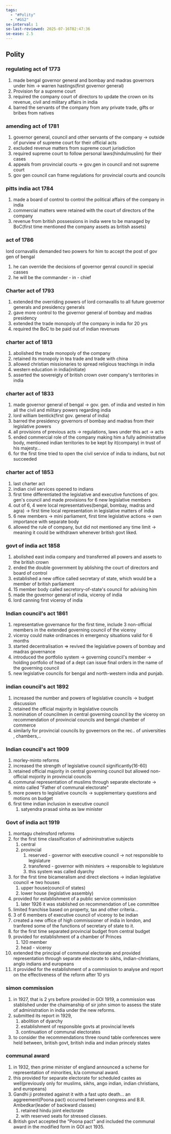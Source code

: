 ```yaml
---
tags:
  - "#Polity"
  - "#GS2"
se-interval: 1
se-last-reviewed: 2025-07-16T02:47:36
se-ease: 2.5
---
```

## Polity
### regulating act of 1773
1. made bengal governor general and bombay and madras governors under him -> warren hastings(first governor general)
2. Provision for a supreme court
3. required the company court of directors to update the crown on its revenue, civil and military affairs in india
4. barred the servants of the company from any private trade, gifts or bribes from natives
### amending act of 1781
1. governor general, council and other servants of the company -> outside of purview of supreme court for their official acts
2. excluded revenue matters from supreme court jurisdiction
3. required supreme court to follow personal laws(hindu/muslim) for their cases
4. appeals from provincial courts -> gov.gen in council and not supreme court
5. gov gen council can frame regulations for provincial courts and councils
### pitts india act 1784
1. made a board of control to control the political affairs of the company in india
2. commercial matters were retained with the court of directors of the company
3. revenue from british possessions in india were to be managed by BoC(first time mentioned the company assets as british assets)
### act of 1786
lord cornavallis demanded two powers for him to accept the post of gov gen of bengal
1. he can override the decisions of governor genral council in special casses
2. he will be the commander - in - chief
### Charter act of 1793
1. extended the overriding powers of lord cornavallis to all future governor generals and presidency generals
2. gave more control to the governor general of bombay and madras presidency
3. extended the trade monopoly of the company in india for 20 yrs
4. required the BoC to be paid out of indian revenues
### charter act of 1813
1. abolished the trade monopoly of the company
2. retained its monopoly in tea trade and trade with china
3. allowed christian missionaries to spread religious teachings in india
4. western education in india(initiate)
5. asserted the sovereigty of british crown over company's territories in india
### charter act of 1833
1. made governor general of bengal -> gov. gen. of india and vested in him all the civil and military powers regarding india
2. lord william bentick(first gov. general of india)
3. barred the presidency governors of bombay and madras from their legislative powers
4. all provisions of previous acts -> regulations, laws under this act -> acts
5. ended commercial role of the company making him a fully administrative body, mentioned indian territories to be kept by it(company) in trust of his majesty...
6. for the first time tried to open the civil service of india to indians, but not succeeded
### charter act of 1853
1. last charter act
2. indian civil services opened to indians
3. first time differentiated the legislative and executive functions of gov. gen's council and made provisions for 6 new legislative members
4. out of 6, 4 were local representatives(bengal, bombay, madras and agra) -> first time local representation in legislative matters of india
5. 6 new members -> mini parliament, first time legislative actions -> own importance with separate body
6. allowed the rule of company, but did not mentioned any time limit -> meaning it could be withdrawn whenever british govt liked.
### govt of india act 1858
1. abolished east india company and transferred all powers and assets to the british crown
2. ended the double government by ablishing the court of directors and board of control
3. established a new office called secretary of state, which would be a member of british parliament
4. 15 member body called secretory-of-state's council for advising him
5. made the governor general of india, viceroy of india
6. lord canning first viceroy of india

### Indian council's act 1861
1. representative governance for the first time, include 3 non-official members in the extended governing council of the viceroy
2. viceroy could make ordinances in emergency situations valid for 6 months
3. started decentralisation => revived the legislative powers of bombay and madras governance
4. introduced the portfolio system -> governing council's member -> holding portfolio of head of a dept can issue final orders in the name of the governing council
5. new legislative councils for bengal and north-western india and punjab.
### indian council's act 1892
1. increased the number and powers of legislative councils -> budget discussion
2. retained the official majority in legislative councils
3. nomination of councilmen in central governing council by the viceroy on recommendation of provincial councils and bengal chamber of commerce
4. similarly for provincial councils by goveernors on the rec.. of universities , chambers,..
### Indian council's act 1909
1. morley-minto reforms
2. increased the strength of legislative council significantly(16-60)
3. retained official majority in central governing council but allowed non-official mojority in provincial councils
4. communal representation of muslims through separate electorate -> minto called "Father of communal electorate"
5. more powers to legislative councils -> supplementary questions and motions on budget
6. first time indian inclusion in executive council
	1. satyendra prasad sinha as law minister
### Govt of india act 1919
1. montagu chelmsford reforms
2. for the first time classification of admininstrative subjects 
	1. central 
	2. provincial 
		1. reserved - governor with executive council -> not responsible to legislature
		2. transfered - governor with ministers -> responsible to legislature
		3. this system was called dyarchy
3. for the first time bicameralism and direct elections -> indian legislative council => two houses
	1. upper house(council of states)
	2. lower house (legislative assembly)
4. provided for establishment of a public service commission
	1. later 1926 it was stablished on recommendation of Lee committee
5. limited franchise based on property, tax and other criteria...
6. 3 of 6 members of executive council of viceroy to be indian
7. created a new office of high commissioner of india in london, and tranfered some of the functions of secretary of state to it.
8. for the first time separated provincial budget from central budget
9. provided for establishment of a chamber of Princes
	1. 120 member
	2. head - viceroy
10. extended the principal of communal electorate and provided representation through separate electorate to sikhs, indian-christians, anglo indians and europeans
11. it provided for the establishment of a commission to analyse and report on the effectiveness of the reform after 10 yrs
### simon commission
1. in 1927, that is 2 yrs before provided in GOI 1919, a commission was stablished under the chaimanship of sir john simon to assess the state of administration in india under the new reforms.
2. submitted its report in 1929,
	1. abolition of dyarchy
	2. establishment of responsible govts at provincial levels
	3. continuation of communal electorates
3. to consider the recommendations three round table conferences were held between, british govt, british india and indian princely states
### communal award
1. in 1932, then prime minister of england announced a scheme for representation of minorities, k/a communal award.
2. this provided for separate electorate for scheduled castes as well(previously only for muslims, sikhs, ango indian, indian christians, and europeans)
3. Gandhi ji protested against it with a fast upto death... an aggreement(Poona pact) occurred between congress and B.R. Ambedkar(leader of backward classes)
	1. retained hindu joint electorate
	2. with reserved seats for stressed classes.
4. British govt accepted the "Poona pact" and included the communal award in the modified form in GOI act 1935.
